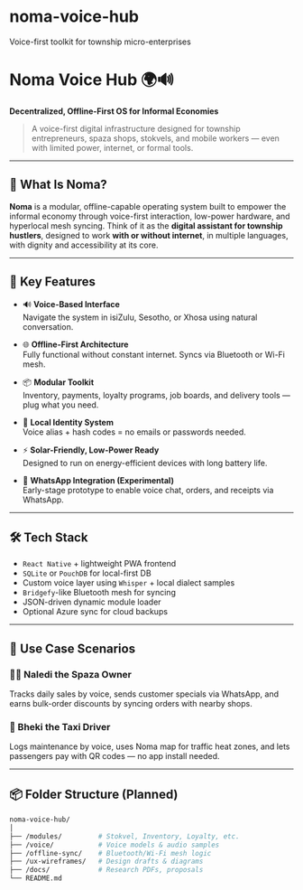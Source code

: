 # noma-voice-hub
Voice-first toolkit for township micro-enterprises
# Noma Voice Hub 🌍🔊  
**Decentralized, Offline-First OS for Informal Economies**

> A voice-first digital infrastructure designed for township entrepreneurs, spaza shops, stokvels, and mobile workers — even with limited power, internet, or formal tools.

---

## 🔧 What Is Noma?

**Noma** is a modular, offline-capable operating system built to empower the informal economy through voice-first interaction, low-power hardware, and hyperlocal mesh syncing. Think of it as the **digital assistant for township hustlers**, designed to work **with or without internet**, in multiple languages, with dignity and accessibility at its core.

---

## 🎯 Key Features

- 🔊 **Voice-Based Interface**  
  Navigate the system in isiZulu, Sesotho, or Xhosa using natural conversation.

- 🌐 **Offline-First Architecture**  
  Fully functional without constant internet. Syncs via Bluetooth or Wi-Fi mesh.

- 📦 **Modular Toolkit**  
  Inventory, payments, loyalty programs, job boards, and delivery tools — plug what you need.

- 🔐 **Local Identity System**  
  Voice alias + hash codes = no emails or passwords needed.

- ⚡ **Solar-Friendly, Low-Power Ready**  
  Designed to run on energy-efficient devices with long battery life.

- 💬 **WhatsApp Integration (Experimental)**  
  Early-stage prototype to enable voice chat, orders, and receipts via WhatsApp.

---

## 🛠 Tech Stack

- `React Native` + lightweight PWA frontend  
- `SQLite` or `PouchDB` for local-first DB  
- Custom voice layer using `Whisper` + local dialect samples  
- `Bridgefy`-like Bluetooth mesh for syncing  
- JSON-driven dynamic module loader  
- Optional Azure sync for cloud backups

---

## 🧪 Use Case Scenarios

### 🧑🏾 Naledi the Spaza Owner  
Tracks daily sales by voice, sends customer specials via WhatsApp, and earns bulk-order discounts by syncing orders with nearby shops.

### 🚗 Bheki the Taxi Driver  
Logs maintenance by voice, uses Noma map for traffic heat zones, and lets passengers pay with QR codes — no app install needed.

---

## 📦 Folder Structure (Planned)

```bash
noma-voice-hub/
│
├── /modules/         # Stokvel, Inventory, Loyalty, etc.
├── /voice/           # Voice models & audio samples
├── /offline-sync/    # Bluetooth/Wi-Fi mesh logic
├── /ux-wireframes/   # Design drafts & diagrams
├── /docs/            # Research PDFs, proposals
└── README.md
